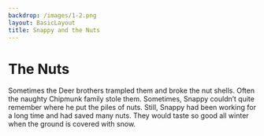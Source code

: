 ```yaml
---
backdrop: /images/1-2.png
layout: BasicLayout
title: Snappy and the Nuts
---
```


# The Nuts

Sometimes the Deer brothers trampled them and broke the nut shells. Often the naughty Chipmunk family stole them. Sometimes, Snappy couldn’t quite remember where he put the piles of nuts.  Still, Snappy had been working for a long time and had saved many nuts.  They would taste so good all winter when the ground is covered with snow.

<Helper id="2"/>

<Page url="3" action="Next Page" />
